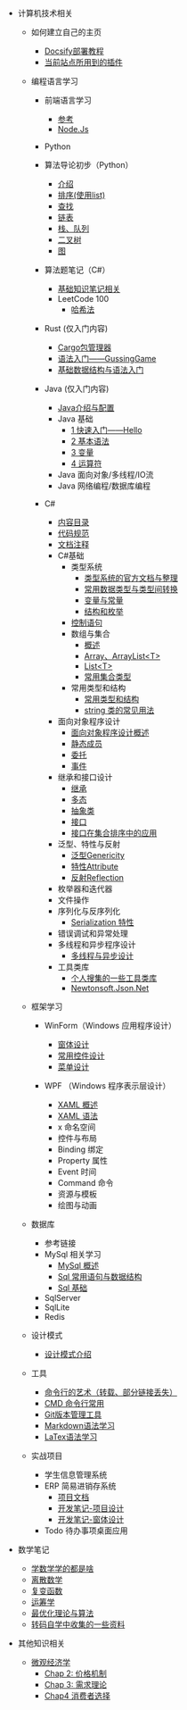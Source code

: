<!-- _sidebar.md -->


* 计算机技术相关    <!--放置在 cs -->
  * 如何建立自己的主页 <!--放置在 cs/Docsify -->
    * [Docsify部署教程](/ProjectDocs/cs/Docsify/docsify-startinit.md)
    * [当前站点所用到的插件](/ProjectDocs/cs/Docsify/plugin-docsify-used.md)

  * 编程语言学习

      <!--放置在 cs/Front-end-Development -->

    * 前端语言学习
      * [参考](/ProjectDocs/cs/Front-end-Development/Introduction.md)
      * [Node.Js](/ProjectDocs/cs/Front-end-Development/NodeJs-DownloadInit.md)

      <!--放置在 cs/Back-end-Development -->  

    * Python

    * 算法导论初步（Python）<!--放置在 AlgorithmTheory-using-python -->
      * [介绍](/ProjectDocs/cs/Back-end-Development/AlgorithmTheory-using-python/Introduction.md)
      * [排序(使用list)](/ProjectDocs/cs/Back-end-Development/AlgorithmTheory-using-python/Sort.md)
      * [查找](/ProjectDocs/cs/Back-end-Development/AlgorithmTheory-using-python/Search.md)
      * [链表](/ProjectDocs/cs/Back-end-Development/AlgorithmTheory-using-python/Linkedlist.md)
      * [栈、队列](/ProjectDocs/cs/Back-end-Development/AlgorithmTheory-using-python/Stack_Queue.md)
      * [二叉树](/ProjectDocs/cs/Back-end-Development/AlgorithmTheory-using-python/BinaryTree.md)
      * [图](/ProjectDocs/cs/Back-end-Development/AlgorithmTheory-using-python/graph.md)

    * 算法题笔记（C#）  <!--放置在 Algorithm-Csharp -->
      * [基础知识笔记相关](/ProjectDocs/cs/Back-end-Development/Algorithm-Csharp/Algorithm-Basic.md)
      * LeetCode 100
        * [哈希法](/ProjectDocs/cs/Back-end-Development/Algorithm-Csharp/Hash-Practice.md)

    * Rust (仅入门内容) <!--放置在 Rust-Learn -->
      * [Cargo包管理器](/ProjectDocs/cs/Back-end-Development/Rust-Learn/cargo.md)
      * [语法入门——GussingGame](/ProjectDocs/cs/Back-end-Development/Rust-Learn/GuessingGame.md)
      * [基础数据结构与语法入门](/ProjectDocs/cs/Back-end-Development/Rust-Learn/rust_basic.md)

    * Java (仅入门内容) <!--放置在 Java-Learn -->
      * [Java介绍与配置](/ProjectDocs/cs/Back-end-Development/Java-Learn/Introduction.md)
      * Java 基础
        * [1 快速入门——Hello](/ProjectDocs/cs/Back-end-Development/Java-Learn/Fast-Start/1HelloWorld.md)
        * [2 基本语法](/ProjectDocs/cs/Back-end-Development/Java-Learn/Fast-Start/2BasicSyntax.md)
        * [3 变量](/ProjectDocs/cs/Back-end-Development/Java-Learn/Fast-Start/3Variable.md)
        * [4 运算符](/ProjectDocs/cs/Back-end-Development/Java-Learn/Fast-Start/4Operator.md)
      * Java 面向对象/多线程/IO流
      * Java 网络编程/数据库编程

    * C#   <!--放置在 CSharp -->
      * [内容目录](/ProjectDocs/cs/Back-end-Development/Csharp/file.md)
      * [代码规范](/ProjectDocs/cs/Back-end-Development/Csharp/NameRules.md)
      * [文档注释](/ProjectDocs/cs/Back-end-Development/Csharp/Documentation-Comments.md)
      * C#基础
        * 类型系统  <!--放置在 CSharp/Type-System -->
          * [类型系统的官方文档与整理](/ProjectDocs/cs/Back-end-Development/Csharp/Type-System/Type-System.md)
          * [常用数据类型与类型间转换](/ProjectDocs/cs/Back-end-Development/Csharp/Type-System/2-4-Type-Convert.md)
          * [变量与常量](/ProjectDocs/cs/Back-end-Development/Csharp/Type-System/2-3-Variable-Constant.md)
          * [结构和枚举](/ProjectDocs/cs/Back-end-Development/Csharp/Type-System/2-5-Struct-Enum.md)
        * [控制语句](/ProjectDocs/cs/Back-end-Development/Csharp/3-Control-Sentence.md)
        * 数组与集合  <!--放置在 CSharp/Collection-Array-List -->
          * [概述](/ProjectDocs/cs/Back-end-Development/Csharp/Collection-Array/Collection-System.md)
          * [Array、ArrayList\<T>](/ProjectDocs/cs/Back-end-Development/Csharp/Collection-Array/Array.md)
          * [List\<T>](/ProjectDocs/cs/Back-end-Development/Csharp/Collection-Array/List.md)
          * [常用集合类型](/ProjectDocs/cs/Back-end-Development/Csharp/Collection-Array/Common-Collection-Type.md)
        * 常用类型和结构
            * [常用类型和结构](/ProjectDocs/cs/Back-end-Development/Csharp/Type-System/widely-used-type.md)
            * [string 类的常见用法](/ProjectDocs/cs/Back-end-Development/Csharp/Type-System/string.md)
      * 面向对象程序设计  <!--放置在 CSharp/OOP -->
        * [面向对象程序设计概述](/ProjectDocs/cs/Back-end-Development/Csharp/OOP/5-1-introduction.md)
        * [静态成员](/ProjectDocs/cs/Back-end-Development/Csharp/OOP/5-6-Static-Member.md)
        * [委托](/ProjectDocs/cs/Back-end-Development/Csharp/OOP/5-12-delegate.md)
        * [事件](/ProjectDocs/cs/Back-end-Development/Csharp/OOP/5-13-event.md)
      * 继承和接口设计  <!--放置在 CSharp/Inheritance-Connector -->
        * [继承](/ProjectDocs/cs/Back-end-Development/Csharp/Inheritance-Connector/6-1-Inheritance.md)
        * [多态](/ProjectDocs/cs/Back-end-Development/Csharp/Inheritance-Connector/6-2-Polymorphism.md)
        * [抽象类](/ProjectDocs/cs/Back-end-Development/Csharp/Inheritance-Connector/6-3-Abstract.md)
        * [接口](/ProjectDocs/cs/Back-end-Development/Csharp/Inheritance-Connector/6-4-Connector.md)
        * [接口在集合排序中的应用](/ProjectDocs/cs/Back-end-Development/Csharp/Collection-Array/interface-collection-sort.md)
      * 泛型、特性与反射  <!--放置在 CSharp/Genericity-Attribute-Reflection -->
        * [泛型Genericity](/ProjectDocs/cs/Back-end-Development/Csharp/Genericity-Attribute-Reflexction/Generic.md)
        * [特性Attribute](/ProjectDocs/cs/Back-end-Development/Csharp/Genericity-Attribute-Reflexction/Attribute.md)
        * [反射Reflection](/ProjectDocs/cs/Back-end-Development/Csharp/Genericity-Attribute-Reflexction/Reflection.md)
      * 枚举器和迭代器
      * 文件操作
      * 序列化与反序列化  <!--放置在 CSharp/Serialization-And-Deserialization -->
          * [Serialization 特性](/ProjectDocs/cs/Back-end-Development/Csharp/Serialization-And-Deserialization/SerializationAttribute.md)
      * 错误调试和异常处理
      * 多线程和异步程序设计 <!--放置在 CSharp/Multi-Thread -->
        * [多线程与异步设计](/ProjectDocs/cs/Back-end-Development/Csharp/Multi-Thread/Multi-Thread.md)
      * 工具类库  <!--放置在 CSharp/Tools -->
        * [个人搜集的一些工具类库](/ProjectDocs/cs/Back-end-Development/Csharp/Tools/Utility-Collection.md)
        * [Newtonsoft.Json.Net](/ProjectDocs/cs/Back-end-Development/Csharp/Tools/Newtonsoft.md)

  * 框架学习  <!--放置在 cs-->
    * WinForm（Windows 应用程序设计）<!--放置在 cs/Back-end-Development/CSharp/WinForm -->
      * [窗体设计](/ProjectDocs/cs/Back-end-Development/Csharp/WinForm/9-1-Windows-Form-Design.md)
      * [常用控件设计](/ProjectDocs/cs/Back-end-Development/Csharp/WinForm/9-2-Control-design.md)
      * [菜单设计](/ProjectDocs/cs/Back-end-Development/Csharp/WinForm/10-1-Menu-Design.md)
    
    * WPF （Windows 程序表示层设计） <!--放置在 cs/Back-end-Development/CSharp/WPF -->
      * [XAML 概述](/ProjectDocs/cs/Back-end-Development/Csharp/WPF/Xaml-Description.md)
      * [XAML 语法](/ProjectDocs/cs/Back-end-Development/Csharp/WPF/Xaml-Grammar.md)
      * x 命名空间
      * 控件与布局
      * Binding 绑定
      * Property 属性
      * Event 时间
      * Command 命令
      * 资源与模板
      * 绘图与动画

  * 数据库    <!--放置在 cs/Sql -->
    * 参考链接
    * MySql 相关学习
      * [MySql 概述](/ProjectDocs/cs/Sql/MySQL-front.md)
      * [Sql 常用语句与数据结构](/ProjectDocs/cs/Sql/MySQL-statements-and-data-types.md)
      * [Sql 基础](ProjectDocs\cs\Sql\SQL-basic.md)
    * SqlServer
    * SqlLite
    * Redis

  * 设计模式  <!--放置在 cs/DesignPattern -->
    * [设计模式介绍](/ProjectDocs/cs/DesignPattern/init.md)

  * 工具
    * [命令行的艺术（转载、部分链接丢失）](/ProjectDocs/cs/CMD/Command-CMDart.md)
    * [CMD 命令行常用](/ProjectDocs/cs/CMD/Command-CMDusing.md)
    * [Git版本管理工具](/ProjectDocs/cs/Git-Using.md)
    * [Markdown语法学习](/ProjectDocs/cs/Markdown-Using.md)
    * [LaTex语法学习](/ProjectDocs/cs/LaTeX/LaTex-Learning.md)

  * 实战项目
    * 学生信息管理系统
    * ERP 简易进销存系统
      * [项目文档](/ProjectDocs/cs/Actual-Project-Document/ERP-Simple-Invoicing-System-Winform/Program-Documentation.md)
      * [开发笔记-项目设计](/ProjectDocs/cs/Actual-Project-Document/ERP-Simple-Invoicing-System-Winform/Note-Project-Sql.md)
      * [开发笔记-窗体设计](/ProjectDocs/cs/Actual-Project-Document/ERP-Simple-Invoicing-System-Winform/Note-Form.md)
    * Todo 待办事项桌面应用


* 数学笔记
  * [学数学学的都是啥](/ProjectDocs/Prattle/LearnCS/Guide_For_Math_Stu.md)
  * [离散数学](/ProjectDocs/Mathematic/Discrete-Mathematic-Exam-Review.md)
  * [复变函数](/ProjectDocs/Mathematic/Complex-Function-Exam-Review.md)
  * [运筹学](/ProjectDocs/Mathematic/Operations-Research.md)
  * [最优化理论与算法](/ProjectDocs/Mathematic/Optimization-Calculation-Method.md)
  * [转码自学中收集的一些资料](/ProjectDocs/Prattle/LearnCS/Ref_For_CS.md)



* 其他知识相关
  * [微观经济学](/ProjectDocs/MicroEconomic/file.md)
    * [Chap 2: 价格机制](/ProjectDocs/MicroEconomic/2-PriceMechanism.md)
    * [Chap 3: 需求理论](/ProjectDocs/MicroEconomic/3-TheoryOfElasticity.md)
    * [Chap4 消费者选择](/ProjectDocs/MicroEconomic/4-ConsumerChoice.md)
  
